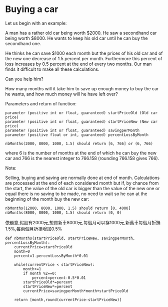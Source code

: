 # Buying a car

Let us begin with an example: </br>

A man has a rather old car being worth $2000. He saw a secondhand car being worth $8000. He wants to keep his old car until he can buy the secondhand one.</br>

He thinks he can save $1000 each month but the prices of his old car and of the new one decrease of 1.5 percent per month. Furthermore this percent of loss increases by 0.5 percent at the end of every two months. Our man finds it difficult to make all these calculations.</br>

Can you help him? </br>

How many months will it take him to save up enough money to buy the car he wants, and how much money will he have left over? </br>

Parameters and return of function: </br>

```
parameter (positive int or float, guaranteed) startPriceOld (Old car price)
parameter (positive int or float, guaranteed) startPriceNew (New car price)
parameter (positive int or float, guaranteed) savingperMonth 
parameter (positive float or int, guaranteed) percentLossByMonth

nbMonths(2000, 8000, 1000, 1.5) should return [6, 766] or (6, 766)
```

where 6 is the number of months at the end of which he can buy the new car and 766 is the nearest integer to 766.158 (rounding 766.158 gives 766).

Note:

Selling, buying and saving are normally done at end of month. Calculations are processed at the end of each considered month but if, by chance from the start, the value of the old car is bigger than the value of the new one or equal there is no saving to be made, no need to wait so he can at the beginning of the month buy the new car:

```
nbMonths(12000, 8000, 1000, 1.5) should return [0, 4000]
nbMonths(8000, 8000, 1000, 1.5) should return [0, 0]
```

依題意,假設有2000元,想買新車8000元,每個月可以存1000元,新舊車每個月折損1.5%,每兩個月折損增加0.5%



```
def nbMonths(startPriceOld, startPriceNew, savingperMonth, percentLossByMonth):
    currentPrice=startPriceOld
    month=0
    percent=1-percentLossByMonth*0.01
    
    while(currentPrice < startPriceNew):
        month+=1           
        if month %2==0:
            percent=percent-0.5*0.01 
        startPriceOld*=percent 
        startPriceNew*=percent           
        currentPrice=savingperMonth*month+startPriceOld     
            
    return [month,round(currentPrice-startPriceNew)]
```




